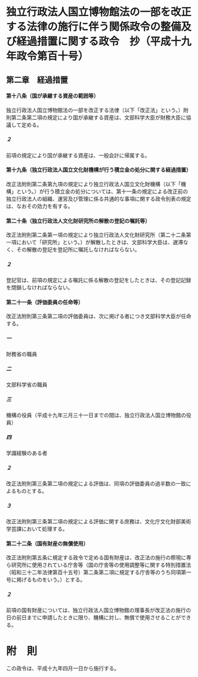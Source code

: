 # 独立行政法人国立博物館法の一部を改正する法律の施行に伴う関係政令の整備及び経過措置に関する政令　抄（平成十九年政令第百十号）
## 第二章　経過措置
#### 第十八条（国が承継する資産の範囲等）
独立行政法人国立博物館法の一部を改正する法律（以下「改正法」という。）附則第二条第二項の規定により国が承継する資産は、文部科学大臣が財務大臣に協議して定める。
##### ２
前項の規定により国が承継する資産は、一般会計に帰属する。
#### 第十九条（独立行政法人国立文化財機構が行う積立金の処分に関する経過措置）
改正法附則第二条第九項の規定により独立行政法人国立文化財機構（以下「機構」という。）が行う積立金の処分については、第十一条の規定による改正前の独立行政法人の組織、運営及び管理に係る共通的な事項に関する政令別表の規定は、なおその効力を有する。
#### 第二十条（独立行政法人文化財研究所の解散の登記の嘱託等）
改正法附則第二条第一項の規定により独立行政法人文化財研究所（第二十二条第一項において「研究所」という。）が解散したときは、文部科学大臣は、遅滞なく、その解散の登記を登記所に嘱託しなければならない。
##### ２
登記官は、前項の規定による嘱託に係る解散の登記をしたときは、その登記記録を閉鎖しなければならない。
#### 第二十一条（評価委員の任命等）
改正法附則第三条第二項の評価委員は、次に掲げる者につき文部科学大臣が任命する。
##### 一
財務省の職員
##### 二
文部科学省の職員
##### 三
機構の役員（平成十九年三月三十一日までの間は、独立行政法人国立博物館の役員）
##### 四
学識経験のある者
##### ２
改正法附則第三条第二項の規定による評価は、同項の評価委員の過半数の一致によるものとする。
##### ３
改正法附則第三条第二項の規定による評価に関する庶務は、文化庁文化財部美術学芸課において処理する。
#### 第二十二条（国有財産の無償使用）
改正法附則第五条に規定する政令で定める国有財産は、改正法の施行の際現に専ら研究所に使用されている庁舎等（国の庁舎等の使用調整等に関する特別措置法（昭和三十二年法律第百十五号）第二条第二項に規定する庁舎等のうち同項第一号に掲げるものをいう。）とする。
##### ２
前項の国有財産については、独立行政法人国立博物館の理事長が改正法の施行の日の前日までに申請したときに限り、機構に対し、無償で使用させることができる。
# 附　則
この政令は、平成十九年四月一日から施行する。
